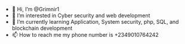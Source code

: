 - 👋 Hi, I’m @Grimnir1
- 👀 I’m interested in Cyber security and web development
- 🌱 I’m currently learning Application, System security, php, SQL, and blockchain development
- 📫 How to reach me my phone number is +2349010764242

<!---
Grimnir1/Grimnir1 is a ✨ special ✨ repository because its `README.md` (this file) appears on your GitHub profile.
You can click the Preview link to take a look at your changes.
--->
